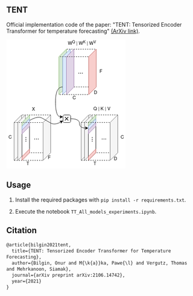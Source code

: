 ## TENT
Official implementation code of the paper: "TENT: Tensorized Encoder Transformer for temperature forecasting" [(ArXiv link)](https://arxiv.org/abs/2106.14742).



![TENT](TENT_visualization_short_dim.png)

## Usage
1. Install the required packages with `pip install -r requirements.txt`.

2. Execute the notebook `TT_All_models_experiments.ipynb`.

## Citation
```
@article{bilgin2021tent,
  title={TENT: Tensorized Encoder Transformer for Temperature Forecasting},
  author={Bilgin, Onur and M{\k{a}}ka, Pawe{\l} and Vergutz, Thomas and Mehrkanoon, Siamak},
  journal={arXiv preprint arXiv:2106.14742},
  year={2021}
}
```